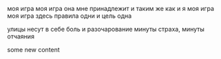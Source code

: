 ﻿моя игра моя игра
она мне принадлежит и таким же как и я
моя игра моя игра
здесь правила одни и цель одна

улицы несут в себе боль и разочарование 
минуты страха, минуты отчаяния 


some new content 